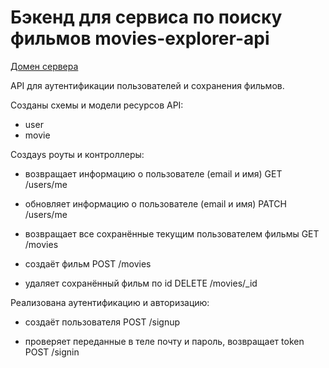 # Бэкенд для сервиса по поиску фильмов movies-explorer-api 
[Домен сервера](https://api.movies-explorer-club.nomoredomains.xyz)


API для аутентификации пользователей и сохранения фильмов.

Созданы схемы и модели ресурсов API:

- user
- movie
  
Создаys роуты и контроллеры:

- возвращает информацию о пользователе (email и имя)
GET /users/me

- обновляет информацию о пользователе (email и имя)
PATCH /users/me

- возвращает все сохранённые текущим  пользователем фильмы
GET /movies

- создаёт фильм
POST /movies

- удаляет сохранённый фильм по id
DELETE /movies/_id

Реализована аутентификацию и авторизацию:

- создаёт пользователя
POST /signup

- проверяет переданные в теле почту и пароль, возвращает token
POST /signin
